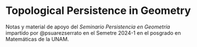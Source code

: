 # Topological Persistence in Geometry
Notas y material de apoyo del _Seminario Persistencia en Geometría_ impartido por @psuarezserrato en el Semetre 2024-1 en el posgrado en Matemáticas de la UNAM.
